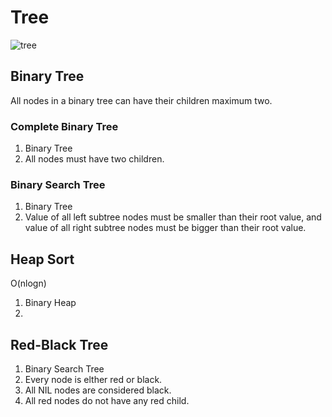 # Tree
![tree](https://github.com/reruo321/CPP-Self-Study/assets/48712088/65727cef-1156-4684-9482-43080d3067e8)

## Binary Tree
All nodes in a binary tree can have their children maximum two.

### Complete Binary Tree
1. Binary Tree
2. All nodes must have two children.
### Binary Search Tree
1. Binary Tree
2. Value of all left subtree nodes must be smaller than their root value, and value of all right subtree nodes must be bigger than their root value.
## Heap Sort
O(nlogn)

1. Binary Heap
2. 
## Red-Black Tree
1. Binary Search Tree
2. Every node is elther red or black.
3. All NIL nodes are considered black.
4. All red nodes do not have any red child.
